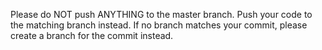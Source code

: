 Please do NOT push ANYTHING to the master branch. Push your code to the matching branch instead. If no branch matches your commit,
please create a branch for the commit instead. 
